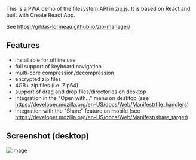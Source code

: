 This is a PWA demo of the filesystem API in [zip.js](https://github.com/gildas-lormeau/zip.js). It is based on React and built with Create React App.

See https://gildas-lormeau.github.io/zip-manager/

## Features

 - installable for offline use
 - full support of keyboard navigation
 - multi-core compression/decompression
 - encrypted zip files
 - 4GB+ zip files (i.e. Zip64)
 - support of drag and drop files/directories on desktop
 - integration in the "Open with..." menu on desktop (see https://developer.mozilla.org/en-US/docs/Web/Manifest/file_handlers)
 - integration with the "Share" feature on mobile (see https://developer.mozilla.org/en-US/docs/Web/Manifest/share_target)

## Screenshot (desktop)

![image](https://user-images.githubusercontent.com/396787/232257806-bebf91bc-3d29-4866-8caa-c40ad6f63e76.png)
